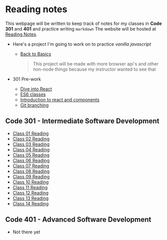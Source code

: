# Reading notes

This webpage will be written to keep track of notes for my classes in **Code 301**
and **401** and practice writing `markdown`
The website will be hosted at [Reading Notes](https://ShadowDraco.github.io/reading-notes).

- Here's a project I'm going to work on to practice _vanilla javascript_

  - [Back to Basics](https://github.com/ShadowDraco/back-to-basics)
    > This project will be made with more browser api's and other non-node things because my instructor wanted to see that

- 301 Pre-work
  - [Dive into React](./diveIntoReact.md)
  - [ES6 classes](https://replit.com/@shadowdraco/ES6-Classes#vehicles-with-classes.js)
  - [Introduction to react and components](./introductionToReactAndCompents.md)
  - [Git branching](./LearnGitBranching)

## Code 301 - Intermediate Software Development

- [Class 01 Reading](./classDayReadings/class01Reading.md)
- [Class 02 Reading](./classDayReadings/class02Reading.md)
- [Class 03 Reading](./classDayReadings/class03Reading.md)
- [Class 04 Reading](./classDayReadings/class04Reading.md)
- [Class 05 Reading](./classDayReadings/class05Reading.md)
- [Class 06 Reading](./classDayReadings/class06Reading.md)
- [Class 07 Reading](./classDayReadings/class07Reading.md)
- [Class 08 Reading](./classDayReadings/class08Reading.md)
- [Class 09 Reading](./classDayReadings/class09Reading.md)
- [Class 10 Reading](./classDayReadings/class10Reading.md)
- [Class 11 Reading](./classDayReadings/class11Reading.md)
- [Class 12 Reading](./classDayReadings/class12Reading.md)
- [Class 13 Reading](./classDayReadings/class13Reading.md)
- [Class 14 Reading](./classDayReadings/class14Reading.md)

## Code 401 - Advanced Software Development

- Not there yet
